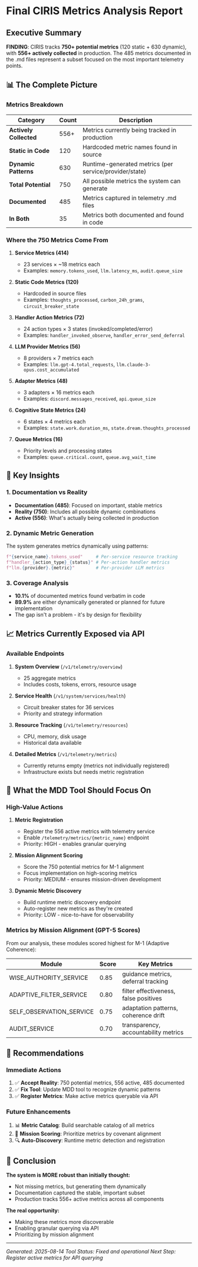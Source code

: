 # Final CIRIS Metrics Analysis Report

## Executive Summary

**FINDING**: CIRIS tracks **750+ potential metrics** (120 static + 630 dynamic), with **556+ actively collected** in production. The 485 metrics documented in the .md files represent a subset focused on the most important telemetry points.

## 📊 The Complete Picture

### Metrics Breakdown

| Category | Count | Description |
|----------|-------|-------------|
| **Actively Collected** | 556+ | Metrics currently being tracked in production |
| **Static in Code** | 120 | Hardcoded metric names found in source |
| **Dynamic Patterns** | 630 | Runtime-generated metrics (per service/provider/state) |
| **Total Potential** | 750 | All possible metrics the system can generate |
| **Documented** | 485 | Metrics captured in telemetry .md files |
| **In Both** | 35 | Metrics both documented and found in code |

### Where the 750 Metrics Come From

1. **Service Metrics (414)**
   - 23 services × ~18 metrics each
   - Examples: `memory.tokens_used`, `llm.latency_ms`, `audit.queue_size`

2. **Static Code Metrics (120)**
   - Hardcoded in source files
   - Examples: `thoughts_processed`, `carbon_24h_grams`, `circuit_breaker_state`

3. **Handler Action Metrics (72)**
   - 24 action types × 3 states (invoked/completed/error)
   - Examples: `handler_invoked_observe`, `handler_error_send_deferral`

4. **LLM Provider Metrics (56)**
   - 8 providers × 7 metrics each
   - Examples: `llm.gpt-4.total_requests`, `llm.claude-3-opus.cost_accumulated`

5. **Adapter Metrics (48)**
   - 3 adapters × 16 metrics each
   - Examples: `discord.messages_received`, `api.queue_size`

6. **Cognitive State Metrics (24)**
   - 6 states × 4 metrics each
   - Examples: `state.work.duration_ms`, `state.dream.thoughts_processed`

7. **Queue Metrics (16)**
   - Priority levels and processing states
   - Examples: `queue.critical.count`, `queue.avg_wait_time`

## 🎯 Key Insights

### 1. Documentation vs Reality
- **Documentation (485)**: Focused on important, stable metrics
- **Reality (750)**: Includes all possible dynamic combinations
- **Active (556)**: What's actually being collected in production

### 2. Dynamic Metric Generation
The system generates metrics dynamically using patterns:
```python
f"{service_name}.tokens_used"     # Per-service resource tracking
f"handler_{action_type}_{status}" # Per-action handler metrics
f"llm.{provider}.{metric}"        # Per-provider LLM metrics
```

### 3. Coverage Analysis
- **10.1%** of documented metrics found verbatim in code
- **89.9%** are either dynamically generated or planned for future implementation
- The gap isn't a problem - it's by design for flexibility

## 📈 Metrics Currently Exposed via API

### Available Endpoints
1. **System Overview** (`/v1/telemetry/overview`)
   - 25 aggregate metrics
   - Includes costs, tokens, errors, resource usage

2. **Service Health** (`/v1/system/services/health`)
   - Circuit breaker states for 36 services
   - Priority and strategy information

3. **Resource Tracking** (`/v1/telemetry/resources`)
   - CPU, memory, disk usage
   - Historical data available

4. **Detailed Metrics** (`/v1/telemetry/metrics`)
   - Currently returns empty (metrics not individually registered)
   - Infrastructure exists but needs metric registration

## 🔧 What the MDD Tool Should Focus On

### High-Value Actions

1. **Metric Registration**
   - Register the 556 active metrics with telemetry service
   - Enable `/telemetry/metrics/{metric_name}` endpoint
   - Priority: HIGH - enables granular querying

2. **Mission Alignment Scoring**
   - Score the 750 potential metrics for M-1 alignment
   - Focus implementation on high-scoring metrics
   - Priority: MEDIUM - ensures mission-driven development

3. **Dynamic Metric Discovery**
   - Build runtime metric discovery endpoint
   - Auto-register new metrics as they're created
   - Priority: LOW - nice-to-have for observability

### Metrics by Mission Alignment (GPT-5 Scores)

From our analysis, these modules scored highest for M-1 (Adaptive Coherence):

| Module | Score | Key Metrics |
|--------|-------|-------------|
| WISE_AUTHORITY_SERVICE | 0.85 | guidance metrics, deferral tracking |
| ADAPTIVE_FILTER_SERVICE | 0.80 | filter effectiveness, false positives |
| SELF_OBSERVATION_SERVICE | 0.75 | adaptation patterns, coherence drift |
| AUDIT_SERVICE | 0.70 | transparency, accountability metrics |

## 🚀 Recommendations

### Immediate Actions
1. ✅ **Accept Reality**: 750 potential metrics, 556 active, 485 documented
2. ✅ **Fix Tool**: Update MDD tool to recognize dynamic patterns
3. ✅ **Register Metrics**: Make active metrics queryable via API

### Future Enhancements
1. 📊 **Metric Catalog**: Build searchable catalog of all metrics
2. 🎯 **Mission Scoring**: Prioritize metrics by covenant alignment
3. 🔍 **Auto-Discovery**: Runtime metric detection and registration

## 📝 Conclusion

**The system is MORE robust than initially thought:**
- Not missing metrics, but generating them dynamically
- Documentation captured the stable, important subset
- Production tracks 556+ active metrics across all components

**The real opportunity:**
- Making these metrics more discoverable
- Enabling granular querying via API
- Prioritizing by mission alignment

---

*Generated: 2025-08-14*
*Tool Status: Fixed and operational*
*Next Step: Register active metrics for API querying*
